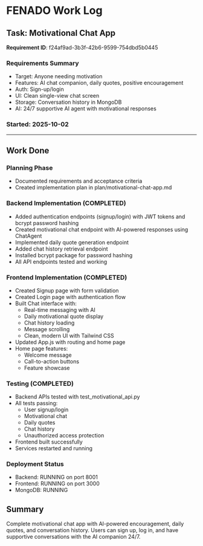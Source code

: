# FENADO Work Log

## Task: Motivational Chat App
**Requirement ID**: f24af9ad-3b3f-42b6-9599-754dbd5b0445

### Requirements Summary
- Target: Anyone needing motivation
- Features: AI chat companion, daily quotes, positive encouragement
- Auth: Sign-up/login
- UI: Clean single-view chat screen
- Storage: Conversation history in MongoDB
- AI: 24/7 supportive AI agent with motivational responses

### Started: 2025-10-02

---

## Work Done

### Planning Phase
- Documented requirements and acceptance criteria
- Created implementation plan in plan/motivational-chat-app.md

### Backend Implementation (COMPLETED)
- Added authentication endpoints (signup/login) with JWT tokens and bcrypt password hashing
- Created motivational chat endpoint with AI-powered responses using ChatAgent
- Implemented daily quote generation endpoint
- Added chat history retrieval endpoint
- Installed bcrypt package for password hashing
- All API endpoints tested and working

### Frontend Implementation (COMPLETED)
- Created Signup page with form validation
- Created Login page with authentication flow
- Built Chat interface with:
  - Real-time messaging with AI
  - Daily motivational quote display
  - Chat history loading
  - Message scrolling
  - Clean, modern UI with Tailwind CSS
- Updated App.js with routing and home page
- Home page features:
  - Welcome message
  - Call-to-action buttons
  - Feature showcase

### Testing (COMPLETED)
- Backend APIs tested with test_motivational_api.py
- All tests passing:
  - User signup/login
  - Motivational chat
  - Daily quotes
  - Chat history
  - Unauthorized access protection
- Frontend built successfully
- Services restarted and running

### Deployment Status
- Backend: RUNNING on port 8001
- Frontend: RUNNING on port 3000
- MongoDB: RUNNING

## Summary
Complete motivational chat app with AI-powered encouragement, daily quotes, and conversation history. Users can sign up, log in, and have supportive conversations with the AI companion 24/7.
